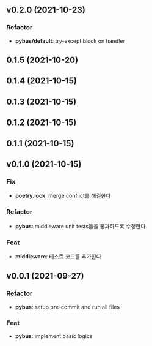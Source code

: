 ## v0.2.0 (2021-10-23)

### Refactor

- **pybus/default**: try-except block on handler

## 0.1.5 (2021-10-20)

## 0.1.4 (2021-10-15)

## 0.1.3 (2021-10-15)

## 0.1.2 (2021-10-15)

## 0.1.1 (2021-10-15)

## v0.1.0 (2021-10-15)

### Fix

- **poetry.lock**: merge conflict를 해결한다

### Refactor

- **pybus**: middleware unit tests들을 통과하도록 수정한다

### Feat

- **middleware**: 테스트 코드를 추가한다

## v0.0.1 (2021-09-27)

### Refactor

- **pybus**: setup pre-commit and run all files

### Feat

- **pybus**: implement basic logics
